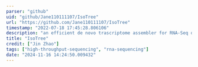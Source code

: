 ```yaml
---
parser: "github"
uid: "github/Jane110111107/IsoTree"
url: "https://github.com/Jane110111107/IsoTree"
timestamp: "2022-07-18 17:45:28.806106"
description: "an efficient de novo trascriptome assembler for RNA-Seq data. It can assemble transcripts from RNA-Seq reads (in fasta format). Unlike most of de novo assembly methods that build de Bruijn graph or splicing graph by connecting k-mers which are sets of overlapping substrings generated from reads, IsoTree constructs splicing graph by connecting reads directly. For each splicing graph, IsoTree applies an iterative scheme of …"
title: "IsoTree"
credit: ["Jin Zhao"]
tags: ["high-throughput-sequencing", "rna-sequencing"]
date: "2024-11-16 14:24:50.009432"
---
```

